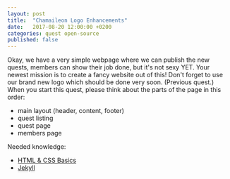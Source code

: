 ```yaml
---
layout: post
title:  "Chamaileon Logo Enhancements"
date:   2017-08-20 12:00:00 +0200
categories: quest open-source
published: false
---
```


Okay, we have a very simple webpage where we can publish the new quests, members can show their job done, but it's not sexy YET. Your newest mission is to create a fancy website out of this! Don't forget to use our brand new logo which should be done very soon. (Previous quest.) When you start this quest, please think about the parts of the page in this order:

 - main layout (header, content, footer)
 - quest listing
 - quest page
 - members page

Needed knowledge:

 - [HTML & CSS Basics][html-css]
 - [Jekyll][templating-langs]

[html-css]: /knowledge-base/#the-basics-of-html--css
[templating-langs]: /knowledge-base/#templating-languages--blogs
[js-basics]: /knowledge-base/#js-basics
[dom-basics]: /knowledge-base/#javascript--the-dom---the-basics
